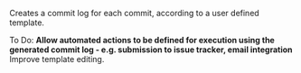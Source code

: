 Creates a commit log for each commit, according to a user defined template.

To Do:
**Allow automated actions to be defined for execution using the generated commit log - e.g. submission to issue tracker, email integration** Improve template editing.
